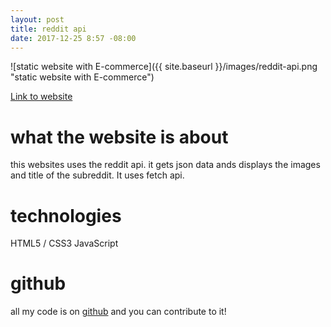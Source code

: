 ```yaml
---
layout: post
title: reddit api
date: 2017-12-25 8:57 -08:00
---
```


![static website with E-commerce]({{ site.baseurl }}/images/reddit-api.png "static website with E-commerce")

[Link to website](https://colorlessenergy.github.io/reddit-api/)

# what the website is about

this websites uses the reddit api. it gets json data ands displays the images and title of the subreddit. It uses fetch api.

# technologies

HTML5 / CSS3
JavaScript

# github

all my code is on [github](https://github.com/colorlessenergy/reddit-api) and you can contribute to it!

